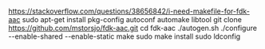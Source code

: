 <pre></pre>
https://stackoverflow.com/questions/38656842/i-need-makefile-for-fdk-aac
sudo apt-get install pkg-config autoconf automake libtool
git clone https://github.com/mstorsjo/fdk-aac.git
cd fdk-aac
./autogen.sh
./configure --enable-shared --enable-static
make
sudo make install
sudo ldconfig

</pre>
